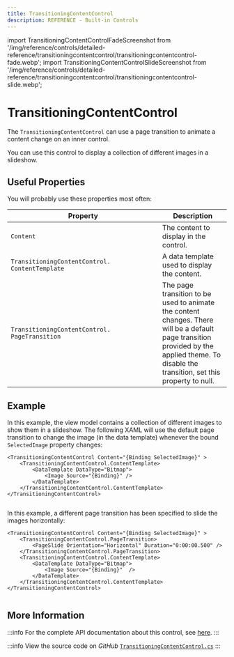 ```yaml
---
title: TransitioningContentControl
description: REFERENCE - Built-in Controls
---
```


import TransitioningContentControlFadeScreenshot from '/img/reference/controls/detailed-reference/transitioningcontentcontrol/transitioningcontentcontrol-fade.webp';
import TransitioningContentControlSlideScreenshot from '/img/reference/controls/detailed-reference/transitioningcontentcontrol/transitioningcontentcontrol-slide.webp';

# TransitioningContentControl

The `TransitioningContentControl` can use a page transition to animate a content change on an inner control.

You can use this control to display a collection of different images in a slideshow.

## Useful Properties

You will probably use these properties most often:

<table><thead><tr><th width="332">Property</th><th>Description</th></tr></thead><tbody><tr><td><code>Content</code></td><td>The content to display in the control.</td></tr><tr><td><code>TransitioningContentControl. ContentTemplate</code></td><td>A data template used to display the content.</td></tr><tr><td><code>TransitioningContentControl. PageTransition</code></td><td>The page transition to be used to animate the content changes. There will be a default page transition provided by the applied theme. To disable the transition, set this property to null.</td></tr></tbody></table>

## Example

In this example, the view model contains a collection of different images to show them in a slideshow. The following XAML will use the default page transition to change the image (in the data template) whenever the bound `SelectedImage` property changes:

```markup
<TransitioningContentControl Content="{Binding SelectedImage}" >
    <TransitioningContentControl.ContentTemplate>
        <DataTemplate DataType="Bitmap">
            <Image Source="{Binding}" />
        </DataTemplate>
    </TransitioningContentControl.ContentTemplate>
</TransitioningContentControl>
```

<img src={TransitioningContentControlFadeScreenshot} alt="" />

In this example, a different page transition has been specified to slide the images horizontally:

```markup
<TransitioningContentControl Content="{Binding SelectedImage}" >
    <TransitioningContentControl.PageTransition>
        <PageSlide Orientation="Horizontal" Duration="0:00:00.500" />
    </TransitioningContentControl.PageTransition>
    <TransitioningContentControl.ContentTemplate>
        <DataTemplate DataType="Bitmap">
            <Image Source="{Binding}"  />
        </DataTemplate>
    </TransitioningContentControl.ContentTemplate>
</TransitioningContentControl>
```

<img src={TransitioningContentControlSlideScreenshot} alt="" />

## More Information

:::info
For the complete API documentation about this control, see [here](http://reference.avaloniaui.net/api/Avalonia.ReactiveUI/TransitioningContentControl/).
:::

:::info
View the source code on _GitHub_ [`TransitioningContentControl.cs`](https://github.com/AvaloniaUI/Avalonia/blob/master/src/Avalonia.Controls/TransitioningContentControl.cs)
:::
